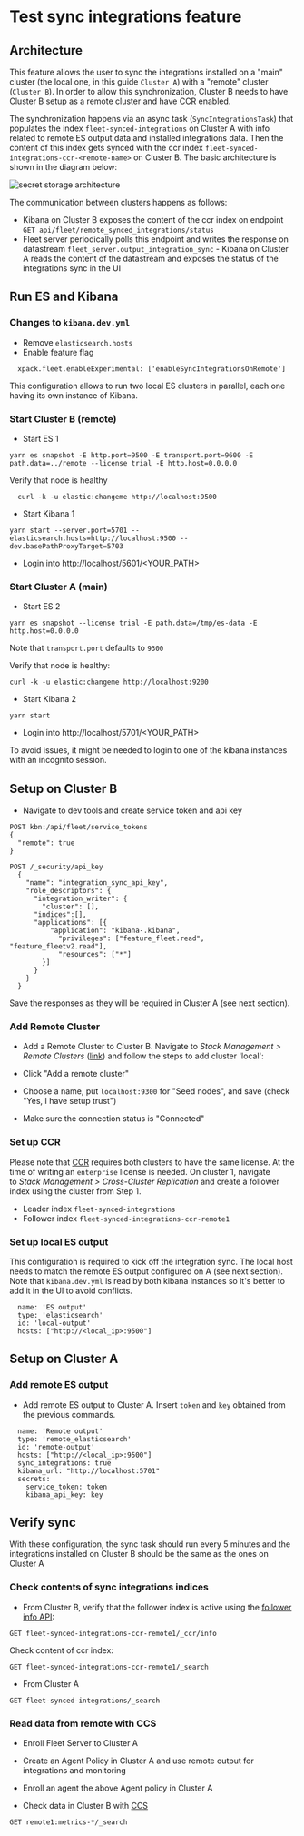 # Test sync integrations feature

## Architecture

This feature allows the user to sync the integrations installed on a "main" cluster (the local one, in this guide `Cluster A`) with a "remote" cluster (`Cluster B`).
In order to allow this synchronization, Cluster B needs to have Cluster B setup as a remote cluster and have [CCR](https://www.elastic.co/guide/en/elasticsearch/reference/current/ccr-getting-started-tutorial.html) enabled.

The synchronization happens via an async task (`SyncIntegrationsTask`) that populates the index `fleet-synced-integrations` on Cluster A with info related to remote ES output data and installed integrations data. Then the content of this index gets synced with the ccr index `fleet-synced-integrations-ccr-<remote-name>` on Cluster B. The basic architecture is shown in the diagram below:

![secret storage architecture](./diagrams/remote_clusters/remote_clusters_architecture.png)

The communication between clusters happens as follows:
- Kibana on Cluster B exposes the content of the ccr index on endpoint `GET api/fleet/remote_synced_integrations/status`
- Fleet server periodically polls this endpoint and writes the response on datastream `fleet_server.output_integration_sync`  - Kibana on Cluster A reads the content of the datastream and exposes the status of the integrations sync in the UI

## Run ES and Kibana

### Changes to `kibana.dev.yml`

- Remove `elasticsearch.hosts`
- Enable feature flag

```
  xpack.fleet.enableExperimental: ['enableSyncIntegrationsOnRemote']
```

This configuration allows to run two local ES clusters in parallel, each one having its own instance of Kibana.

### Start Cluster B (remote)
- Start ES 1

```
yarn es snapshot -E http.port=9500 -E transport.port=9600 -E path.data=../remote --license trial -E http.host=0.0.0.0
```

Verify that node is healthy

```
  curl -k -u elastic:changeme http://localhost:9500
```

- Start Kibana 1

```
yarn start --server.port=5701 --elasticsearch.hosts=http://localhost:9500 --dev.basePathProxyTarget=5703
```
- Login into http://localhost/5601/<YOUR_PATH>

### Start Cluster A (main)

- Start ES 2

```
yarn es snapshot --license trial -E path.data=/tmp/es-data -E http.host=0.0.0.0
```
Note that `transport.port` defaults to `9300`

Verify that node is healthy:

```
curl -k -u elastic:changeme http://localhost:9200
```

- Start Kibana 2

```
yarn start
```

- Login into http://localhost/5701/<YOUR_PATH>

To avoid issues, it might be needed to login to one of the kibana instances with an incognito session.

## Setup on Cluster B

- Navigate to dev tools and create service token and api key
```
POST kbn:/api/fleet/service_tokens
{
  "remote": true
}

POST /_security/api_key
  {
    "name": "integration_sync_api_key",
    "role_descriptors": {
      "integration_writer": {
        "cluster": [],
      "indices":[],
      "applications": [{
          "application": "kibana-.kibana",
            "privileges": ["feature_fleet.read", "feature_fleetv2.read"],
            "resources": ["*"]
        }]
      }
    }
  }
```
Save the responses as they will be required in Cluster A (see next section).

### Add Remote Cluster

- Add a Remote Cluster to Cluster B. Navigate to *Stack Management > Remote Clusters* ([link](http://localhost:5601/app/management/data/remote_clusters)) and follow the steps to add cluster 'local':

- Click "Add a remote cluster"
- Choose a name, put `localhost:9300` for "Seed nodes", and save (check "Yes, I have setup trust")
- Make sure the connection status is "Connected"

### Set up CCR

Please note that [CCR](https://www.elastic.co/guide/en/elasticsearch/reference/current/ccr-getting-started-tutorial.html) requires both clusters to have the same license. At the time of writing an `enterprise` license is needed.
On cluster 1, navigate to *Stack Management > Cross-Cluster Replication* and create a follower index using the cluster from Step 1.

  - Leader index `fleet-synced-integrations`
  - Follower index `fleet-synced-integrations-ccr-remote1`

### Set up local ES output
This configuration is required to kick off the integration sync. The local host needs to match the remote ES output configured on A (see next section). Note that `kibana.dev.yml` is read by both kibana instances so it's better to add it in the UI to avoid conflicts.

```
  name: 'ES output'
  type: 'elasticsearch'
  id: 'local-output'
  hosts: ["http://<local_ip>:9500"]
```

## Setup on Cluster A

### Add remote ES output
- Add remote ES output to Cluster A. Insert `token` and `key` obtained from the previous commands.
```
  name: 'Remote output'
  type: 'remote_elasticsearch'
  id: 'remote-output'
  hosts: ["http://<local_ip>:9500"]
  sync_integrations: true
  kibana_url: "http://localhost:5701"
  secrets:
    service_token: token
    kibana_api_key: key
```

## Verify sync

With these configuration, the sync task should run every 5 minutes and the integrations installed on Cluster B should be the same as the ones on Cluster A

### Check contents of sync integrations indices

- From Cluster B, verify that the follower index is active using the [follower info API](https://www.elastic.co/guide/en/elasticsearch/reference/current/ccr-get-follow-info.html):

```
GET fleet-synced-integrations-ccr-remote1/_ccr/info
```

Check content of ccr index:

```
GET fleet-synced-integrations-ccr-remote1/_search
```

- From Cluster A
```
GET fleet-synced-integrations/_search
```

### Read data from remote with CCS

- Enroll Fleet Server to Cluster A

- Create an Agent Policy in Cluster A and use remote output for integrations and monitoring

- Enroll an agent the above Agent policy in Cluster A

- Check data in Cluster B with [CCS](https://www.elastic.co/guide/en/elasticsearch/reference/current/modules-cross-cluster-search.html)

```
GET remote1:metrics-*/_search
```